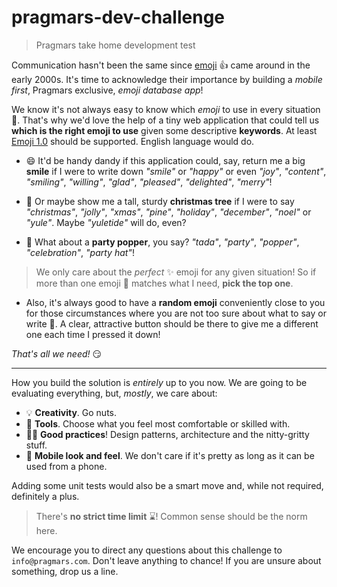 # pragmars-dev-challenge

> Pragmars take home development test

Communication hasn't been the same since [emoji][emoji-wp] :+1: came around in the early 2000s. It's time to acknowledge their importance by building a _mobile first_, Pragmars exclusive, _emoji database app_!

We know it's not always easy to know which _emoji_ to use in every situation :tomato:. That's why we'd love the help of a tiny web application that could tell us **which is the right emoji to use** given some descriptive **keywords**. At least [Emoji 1.0](https://emojipedia.org/emoji-1.0/) should be supported. English language would do.

* :smile: It'd be handy dandy if this application could, say, return me a big **smile** if I were to write down _"smile"_ or _"happy"_ or even _"joy"_, _"content"_, _"smiling"_, _"willing"_, _"glad"_, _"pleased"_, _"delighted"_, _"merry"_!

* :christmas_tree: Or maybe show me a tall, sturdy **christmas tree** if I were to say _"christmas"_, _"jolly"_, _"xmas"_, _"pine"_, _"holiday"_, _"december"_, _"noel"_ or _"yule"_. Maybe _"yuletide"_ will do, even?

* :tada: What about a **party popper**, you say? _"tada"_, _"party"_, _"popper"_, _"celebration"_, _"party hat"_!

> We only care about the _perfect_ :sparkles: emoji for any given situation! So if more than one emoji :couple: matches what I need, **pick the top one**.

* Also, it's always good to have a **random emoji** conveniently close to you for those circumstances where you are not too sure about what to say or write :thinking:. A clear, attractive button should be there to give me a different one each time I pressed it down!

_That's all we need!_ :smirk:

---

How you build the solution is _entirely_ up to you now. We are going to be evaluating everything, but, _mostly_, we care about:

* :bulb: **Creativity**. Go nuts.
* :wrench: **Tools**. Choose what you feel most comfortable or skilled with.
* :man_technologist: **Good practices**! Design patterns, architecture and the nitty-gritty stuff.
* :iphone: **Mobile look and feel**. We don't care if it's pretty as long as it can be used from a phone.

Adding some unit tests would also be a smart move and, while not required, definitely a plus.

> There's **no strict time limit** :hourglass:! Common sense should be the norm here.

We encourage you to direct any questions about this challenge to `info@pragmars.com`. Don't leave anything to chance! If you are unsure about something, drop us a line.

[emoji-wp]: https://en.wikipedia.org/wiki/Emoji
